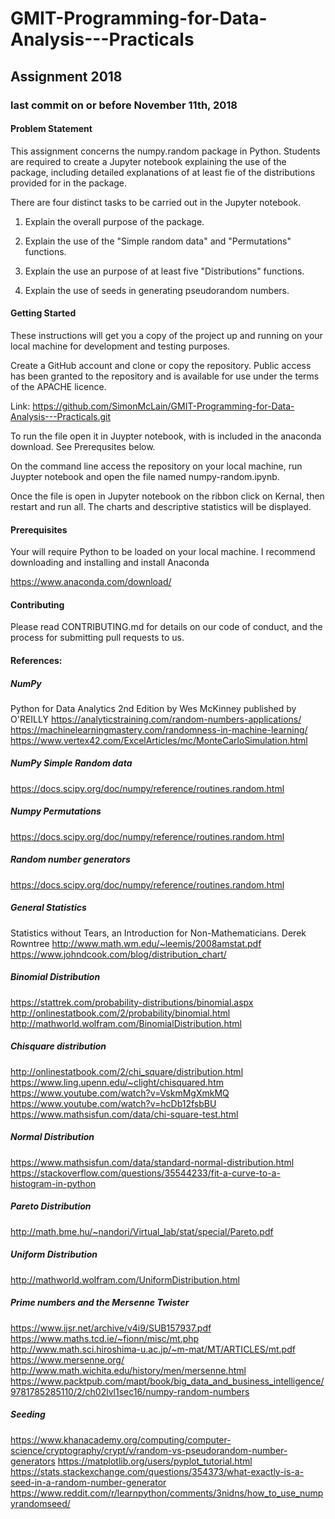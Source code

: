 # GMIT-Programming-for-Data-Analysis---Practicals

## Assignment 2018

### last commit on or before November 11th, 2018

#### Problem Statement

This assignment concerns the numpy.random package in Python. Students are required to create a Jupyter notebook explaining the use of the package, including detailed explanations of at least fie of the distributions provided for in the package.

There are four distinct tasks to be carried out in the Jupyter notebook.

1. Explain the overall purpose of the package.

2. Explain the use of the "Simple random data" and "Permutations" functions.

3. Explain the use an purpose of at least five "Distributions" functions.

4. Explain the use of seeds in generating pseudorandom numbers.


#### Getting Started

These instructions will get you a copy of the project up and running on your local machine for development and testing purposes. 

Create a GitHub account and clone or copy the repository. Public access has been granted to the repository and is available for use under the terms of the APACHE licence. 

Link: https://github.com/SimonMcLain/GMIT-Programming-for-Data-Analysis---Practicals.git

To run the file open it in Juypter notebook, with is included in the anaconda download. See Prerequsites below. 

On the command line access the repository on your local machine, run Juypter notebook and open the file named numpy-random.ipynb.

Once the file is open in Jupyter notebook on the ribbon click on Kernal, then restart and run all. The charts and descriptive statistics will be displayed.


#### Prerequisites

Your will require Python to be loaded on your local machine. I recommend downloading and installing and install Anaconda 

https://www.anaconda.com/download/


#### Contributing
Please read CONTRIBUTING.md for details on our code of conduct, and the process for submitting pull requests to us.

<script src="https://gist.github.com/PurpleBooth/b24679402957c63ec426.js"></script> 


#### References:

##### NumPy
Python for Data Analytics 2nd Edition by Wes McKinney published by O'REILLY
https://analyticstraining.com/random-numbers-applications/
https://machinelearningmastery.com/randomness-in-machine-learning/
https://www.vertex42.com/ExcelArticles/mc/MonteCarloSimulation.html

##### NumPy Simple Random data
https://docs.scipy.org/doc/numpy/reference/routines.random.html

##### Numpy Permutations
https://docs.scipy.org/doc/numpy/reference/routines.random.html

##### Random number generators
https://docs.scipy.org/doc/numpy/reference/routines.random.html

##### General Statistics
Statistics without Tears, an Introduction for Non-Mathematicians. Derek Rowntree
http://www.math.wm.edu/~leemis/2008amstat.pdf
https://www.johndcook.com/blog/distribution_chart/

##### Binomial Distribution
https://stattrek.com/probability-distributions/binomial.aspx
http://onlinestatbook.com/2/probability/binomial.html
http://mathworld.wolfram.com/BinomialDistribution.html

##### Chisquare distribution
http://onlinestatbook.com/2/chi_square/distribution.html
https://www.ling.upenn.edu/~clight/chisquared.htm
https://www.youtube.com/watch?v=VskmMgXmkMQ
https://www.youtube.com/watch?v=hcDb12fsbBU
https://www.mathsisfun.com/data/chi-square-test.html


##### Normal Distribution
https://www.mathsisfun.com/data/standard-normal-distribution.html
https://stackoverflow.com/questions/35544233/fit-a-curve-to-a-histogram-in-python

##### Pareto Distribution
http://math.bme.hu/~nandori/Virtual_lab/stat/special/Pareto.pdf

##### Uniform Distribution
http://mathworld.wolfram.com/UniformDistribution.html


##### Prime numbers and the Mersenne Twister
https://www.ijsr.net/archive/v4i9/SUB157937.pdf
https://www.maths.tcd.ie/~fionn/misc/mt.php
http://www.math.sci.hiroshima-u.ac.jp/~m-mat/MT/ARTICLES/mt.pdf
https://www.mersenne.org/
http://www.math.wichita.edu/history/men/mersenne.html 
https://www.packtpub.com/mapt/book/big_data_and_business_intelligence/9781785285110/2/ch02lvl1sec16/numpy-random-numbers

##### Seeding
https://www.khanacademy.org/computing/computer-science/cryptography/crypt/v/random-vs-pseudorandom-number-generators
https://matplotlib.org/users/pyplot_tutorial.html
https://stats.stackexchange.com/questions/354373/what-exactly-is-a-seed-in-a-random-number-generator
https://www.reddit.com/r/learnpython/comments/3nidns/how_to_use_numpyrandomseed/
